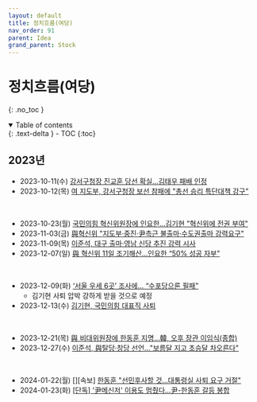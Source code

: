 ```yaml
---
layout: default
title: 정치흐름(여당)
nav_order: 91
parent: Idea
grand_parent: Stock
---
```


# 정치흐름(여당)
{: .no_toc }

<details open markdown="block">
  <summary>
    Table of contents
  </summary>
  {: .text-delta }
- TOC
{:toc}
</details>
<!------------------------------------ STEP ------------------------------------>

## 2023년
<!--- 2023-10-11 이전 검토 필요 --->

* 2023-10-11(수) [강서구청장 진교훈 당선 확실…김태우 패배 인정](https://www.hankyung.com/article/2023101121517)
* 2023-10-12(목) [여 지도부, 강서구청장 보선 참패에 "총선 승리 특단대책 강구"](https://www.newsis.com/view/?id=NISX20231012_0002479523&cID=10301&pID=10300)

<br>

* 2023-10-23(월) [국민의힘 혁신위원장에 인요한…김기현 "혁신위에 전권 부여"](https://www.yna.co.kr/view/AKR20231023022000001?input=1195m)
* 2023-11-03(금) [與혁신위 "지도부·중진·尹측근 불출마·수도권출마 강력요구"](https://www.yna.co.kr/view/AKR20231103088251001?input=1195m)
* 2023-11-09(목) [이준석, 대구 출마·영남 신당 추진 강력 시사](https://www.yonhapnewstv.co.kr/news/MYH20231109001000641?input=1825m)
* 2023-12-07(일) [與 혁신위 11일 조기해산…인요한 “50% 성공 자부”](https://www.donga.com/news/Politics/article/all/20231207/122522264/1)

<br>

* 2023-12-09(화) [‘서울 우세 6곳’ 조사에… “수포당으론 필패”](https://www.chosun.com/politics/assembly/2023/12/09/UULYUJOYZ5DEVJGKPJIG2G4T3Y/?utm_source=naver&utm_medium=referral&utm_campaign=naver-news)
  * 김기현 사퇴 압박 강하게 받을 것으로 예정
* 2023-12-13(수) [김기현, 국민의힘 대표직 사퇴](https://news.kbs.co.kr/news/pc/view/view.do?ncd=7840881&ref=A)

<br>

* 2023-12-21(목) [與 비대위원장에 한동훈 지명…韓, 오후 장관 이임식(종합)](https://www.yna.co.kr/view/AKR20231221068451004?input=1195m)
* 2023-12-27(수) [이준석, 與탈당·창당 선언…"보름달 지고 초승달 차오른다"](https://www.yna.co.kr/view/AKR20231227104400001?input=1195m)

<br>

* 2024-01-22(월) [][속보] [한동훈 "선민후사할 것…대통령실 사퇴 요구 거절"](https://www.newsis.com/view/?id=NISX20240122_0002599796&cID=10301&pID=10300)
* 2024-01-23(화) [[단독\] '尹메신저' 이용도 멈췄다…尹-한동훈 갈등 봉합](https://news.mt.co.kr/mtview.php?no=2024012310115880036)